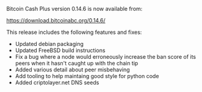 Bitcoin Cash Plus version 0.14.6 is now available from:

  <https://download.bitcoinabc.org/0.14.6/>

This release includes the following features and fixes:
 - Updated debian packaging
 - Updated FreeBSD build instructions
 - Fix a bug where a node would erroneously increase the ban score of its peers when it hasn't caught up with the chain tip
 - Added various detail about peer misbehaving
 - Add tooling to help maintaing good style for python code
 - Added criptolayer.net DNS seeds
